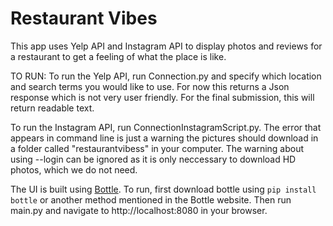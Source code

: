 # Restaurant Vibes

This app uses Yelp API and Instagram API to display photos and reviews for a restaurant to get a feeling of what the place is like.

TO RUN:
To run the Yelp API, run Connection.py and specify which location and search terms you would like to use.
For now this returns a Json response which is not very user friendly. For the final submission, this will return readable text.

To run the Instagram API, run ConnectionInstagramScript.py. The error that appears in command line is just a warning the pictures should download in a folder called "restaurantvibess" in your computer. The warning about using --login can be ignored as it is only neccessary to download HD photos, which we do not need.

The UI is built using [Bottle](https://bottlepy.org/). To run, first download bottle using `pip install bottle` or another method mentioned in the Bottle website. Then run main.py and navigate to http://localhost:8080 in your browser.

